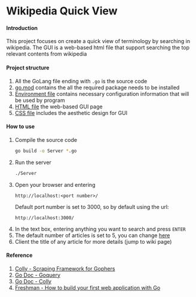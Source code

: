 # Wikipedia Quick View

#### Introduction

This project focuses on create a quick view of terminology
by searching in wikipedia. The GUI is a web-based html file 
that support searching the top relevant contents from wikipedia

#### Project structure
1. All the GoLang file ending with `.go` is the source code
2. [go.mod](go.mod) contains the all the required package needs to be installed
3. [Environment file](assets/.env) contains necessary configuration information that will be used by program
4. [HTML file](assets/index.html) the web-based GUI page
5. [CSS file](assets/style.css) includes the aesthetic design for GUI

#### How to use
1. Compile the source code
    ```bash
    go build -o Server *.go
    ```
2. Run the server
    ```bash
    ./Server
    ```
3. Open your browser and entering 
    ```
    http://localhost:<port number>/
    ```
    Default port number is set to 3000, so by default using the url:
    ```
    http://localhost:3000/
    ```
4. In the text box, entering anything you want to search and press `ENTER`
5. The default number of articles is set to 5, you can change [here](wiki.go)
6. Client the title of any article for more details (jump to wiki page)

#### Reference
1. [Colly - Scraping Framework for Gophers](http://go-colly.org/)
2. [Go Doc - Goquery](https://pkg.go.dev/github.com/PuerkitoBio/goquery)
3. [Go Doc - Colly](https://pkg.go.dev/github.com/gocolly/colly)
4. [Freshman - How to build your first web application with Go](https://freshman.tech/web-development-with-go/)